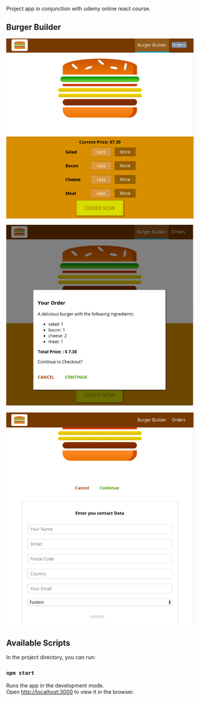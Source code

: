 Project app in conjunction with udemy online react course.

## Burger Builder



!["Initial screen where burger is built"](https://github.com/carlocadiz/Burger-Builder/blob/master/img/Burger%20building%20screen.png)


!["Overview of burger created prior to ordering"](https://github.com/carlocadiz/Burger-Builder/blob/master/img/Burger%20overview%20modal.png)


!["Order screen with required info"](https://github.com/carlocadiz/Burger-Builder/blob/master/img/Burger%20ordering%20form.png)


## Available Scripts

In the project directory, you can run:

### `npm start`

Runs the app in the development mode.<br>
Open [http://localhost:3000](http://localhost:3000) to view it in the browser.

